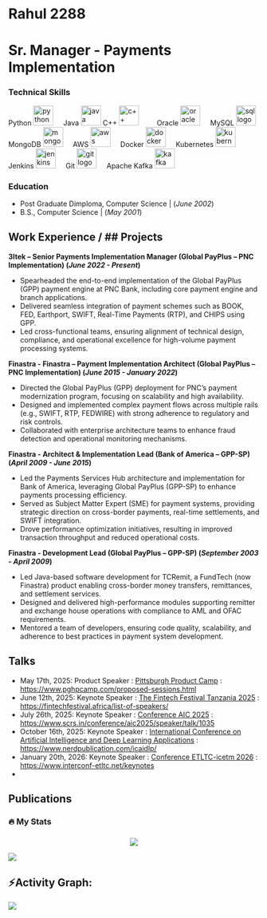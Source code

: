 # Rahul 2288

# Sr. Manager - Payments Implementation

### Technical Skills

<div align="left"> Python
  <img src="https://cdn.jsdelivr.net/gh/devicons/devicon/icons/python/python-original.svg" height="40" alt="python logo"  />
  <img width="12" /> Java
  <img src="https://cdn.jsdelivr.net/gh/devicons/devicon/icons/java/java-original.svg" height="40" alt="java logo"  />
  C++
  <img src="https://cdn.jsdelivr.net/gh/devicons/devicon/icons/cplusplus/cplusplus-original.svg" height="40" alt="c++ logo"  />
  <img width="12" />
  <img width="12" /> Oracle
  <img src="https://cdn.jsdelivr.net/gh/devicons/devicon/icons/oracle/oracle-original.svg" height="40" alt="oracle logo"  />
  <img width="12" /> MySQL
  <img src="https://cdn.jsdelivr.net/gh/devicons/devicon/icons/mysql/mysql-original-wordmark.svg" height="40" alt="sql logo"  />
   MongoDB
  <img src="https://cdn.jsdelivr.net/gh/devicons/devicon/icons/mongodb/mongodb-original.svg" height="40" alt="mongodb logo"  />
  <img width="12" />
  AWS
  <img src="https://cdn.jsdelivr.net/gh/devicons/devicon/icons/amazonwebservices/amazonwebservices-original.svg" height="40" alt="aws logo"  />
  <img width="12" />
  Docker
  <img src="https://cdn.jsdelivr.net/gh/devicons/devicon/icons/docker/docker-original.svg" height="40" alt="docker logo"  />
  <img width="12" />
  Kubernetes
  <img src="https://cdn.jsdelivr.net/gh/devicons/devicon/icons/kubernetes/kubernetes-plain.svg" height="40" alt="kubernetes logo"  />
  <img width="12" />
  Jenkins
  <img src="https://cdn.jsdelivr.net/gh/devicons/devicon/icons/jenkins/jenkins-original.svg" height="40" alt="jenkins logo"  />
  <img width="12" />
  Git
  <img src="https://cdn.jsdelivr.net/gh/devicons/devicon/icons/git/git-original.svg" height="40" alt="git logo"  />
  <img width="12" />
  Apache Kafka
  <img src="https://cdn.jsdelivr.net/gh/devicons/devicon/icons/apachekafka/apachekafka-original.svg" height="40" alt="kafka logo"  />
  <img width="12" />
  
</div>

### Education
- Post Graduate Dimploma, Computer Science |  (_June 2002_)								       		
- B.S., Computer Science | (_May 2001_)

## Work Experience / ## Projects
**3Itek – Senior Payments Implementation Manager (Global PayPlus – PNC Implementation) (_June 2022 - Present_)**
- Spearheaded the end-to-end implementation of the Global PayPlus (GPP) payment engine at PNC Bank, including core payment engine and branch applications.
- Delivered seamless integration of payment schemes such as BOOK, FED, Earthport, SWIFT, Real-Time Payments (RTP), and CHIPS using GPP.
- Led cross-functional teams, ensuring alignment of technical design, compliance, and operational excellence for high-volume payment processing systems.

**Finastra - Finastra – Payment Implementation Architect (Global PayPlus – PNC Implementation) (_June 2015 - January 2022_)**
- Directed the Global PayPlus (GPP) deployment for PNC’s payment modernization program, focusing on scalability and high availability.
- Designed and implemented complex payment flows across multiple rails (e.g., SWIFT, RTP, FEDWIRE) with strong adherence to regulatory and risk controls.
- Collaborated with enterprise architecture teams to enhance fraud detection and operational monitoring mechanisms.

**Finastra - Architect & Implementation Lead (Bank of America – GPP-SP) (_April 2009 - June 2015_)**
- Led the Payments Services Hub architecture and implementation for Bank of America, leveraging Global PayPlus (GPP-SP) to enhance payments processing efficiency.
- Served as Subject Matter Expert (SME) for payment systems, providing strategic direction on cross-border payments, real-time settlements, and SWIFT integration.
- Drove performance optimization initiatives, resulting in improved transaction throughput and reduced operational costs.

**Finastra - Development Lead (Global PayPlus – GPP-SP) (_September 2003 - April 2009_)**
- Led Java-based software development for TCRemit, a FundTech (now Finastra) product enabling cross-border money transfers, remittances, and settlement services.
- Designed and delivered high-performance modules supporting remitter and exchange house operations with compliance to AML and OFAC requirements.
- Mentored a team of developers, ensuring code quality, scalability, and adherence to best practices in payment system development.


## Talks
- May 17th, 2025: Product Speaker : [Pittsburgh Product Camp](https://www.pghpcamp.com/)   : https://www.pghpcamp.com/proposed-sessions.html
- June 12th, 2025: Keynote Speaker : [The Fintech Festival Tanzania 2025](https://fintechfestival.africa/) :  https://fintechfestival.africa/list-of-speakers/
- July 26th, 2025: Keynote Speaker : [Conference AIC 2025](https://www.scrs.in/conference/aic2025) : https://www.scrs.in/conference/aic2025/speaker/talk/1035
- October 16th, 2025: Keynote Speaker : [International Conference on Artificial Intelligence and Deep Learning Applications](https://www.nerdpublication.com/icaidlp/) : https://www.nerdpublication.com/icaidlp/
- January 20th, 2026: Keynote Speaker : [Conference ETLTC-icetm 2026](https://www.interconf-etltc.net/etltc2026) : https://www.interconf-etltc.net/keynotes
- 


## Publications


<!--   BELOW SECTION IS COMMENTED FOR NOW FOR TESTING PURPOSE

#Personal website and professional portfolio of Rahul Autade, showcasing expertise in fintech, payments innovation, AI research, technical documentation, and contributions to global technology conferences and projects.


<img src="https://res.cloudinary.com/superfolio/image/upload/v1620689979/68747470733a2f2f692e70696e696d672e636f6d2f6f726967696e616c732f63362f33332f63322f63363333633230656465383266306530636564376435373064626533613166332e676966_yjuh2s.gif" alt="soura-banner">


<h1 align="center"> Hi there, I'm <a href="https://www.linkedin.com/in/rahul-autade-61310158/" target="_blank" rel="noopener noreferrer"> Rahul Autade </a>  </samp>
<h3 align="center"><i>A Senior Manager (Payment Implementation) & Software Engineer</i></h3>

###

<div align="center">
  <a href="https://www.linkedin.com/in/rahul-autade-61310158/" target="_blank">
    <img src="https://img.shields.io/static/v1?message=LinkedIn&logo=linkedin&label=&color=0077B5&logoColor=white&labelColor=&style=for-the-badge" height="25" alt="linkedin logo"  />
  </a>
</div>

###

<div align="center">
  <img src="https://visitor-badge.laobi.icu/badge?page_id=RahulAutade2288.RahulAutade2288&"  />
</div>

###

<h3 align="left">👩‍💻 About Me</h3>

###

<p align="left">
  I'm Rahul Autade, a seasoned Software Engineer and Senior Manager specializing in payment implementation.<br><br>
  - 🔭 Leading payment system implementations with a focus on efficiency and scalability.<br>
  - 📚 Proficient in Python, Java, J2EE, Oracle, SQL, SOA architecture, Web Services (MQ, SOAP), and API development.<br>
  - ⚡ In my free time, I explore new technologies and contribute to open-source projects.
</p>

###

<h3 align="left">🛠 Languages and Tools</h3>

###

<div align="left">
  <img src="https://cdn.jsdelivr.net/gh/devicons/devicon/icons/python/python-original.svg" height="40" alt="python logo"  />
  <img width="12" />
  <img src="https://cdn.jsdelivr.net/gh/devicons/devicon/icons/java/java-original.svg" height="40" alt="java logo"  />
  <img width="12" />
  <img src="https://cdn.jsdelivr.net/gh/devicons/devicon/icons/oracle/oracle-original.svg" height="40" alt="oracle logo"  />
  <img width="12" />
  <img src="https://cdn.jsdelivr.net/gh/devicons/devicon/icons/mysql/mysql-original-wordmark.svg" height="40" alt="sql logo"  />
</div>

###

-->
<h3 align="left">🔥 My Stats</h3>

###
<div align="center">
<!-- ![](https://github-readme-streak-stats.herokuapp.com/?user=RahulAutade2288&theme=radical&hide_border=false)<br/> -->
  <img src="https://github-readme-streak-stats.herokuapp.com/?user=RahulAutade2288&theme=radical&hide_border=false"  />
</div>


<img src="https://user-images.githubusercontent.com/73097560/115834477-dbab4500-a447-11eb-908a-139a6edaec5c.gif"><h2 align="left">⚡Activity Graph:</h2>
<img align="center" src="https://github-readme-activity-graph.vercel.app/graph?username=RahulAutade2288&theme=react"/>

